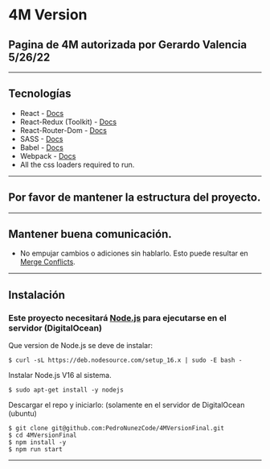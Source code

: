 # 4M Version 
## Pagina de 4M autorizada por Gerardo Valencia 5/26/22
---
## Tecnologías
- React - [Docs](https://reactjs.org/)
- React-Redux (Toolkit) - [Docs](https://redux-toolkit.js.org/introduction/getting-started)
- React-Router-Dom - [Docs](https://reactrouter.com/docs/en/v6/getting-started/overview)
- SASS - [Docs](https://sass-lang.com/)
- Babel - [Docs](https://babeljs.io/setup#installation)
- Webpack - [Docs](https://webpack.js.org/concepts/)
- All the css loaders required to run.

---

## Por favor de mantener la estructura del proyecto.
---

## Mantener buena comunicación.
- No empujar cambios o adiciones sin hablarlo. Esto puede resultar en [Merge Conflicts](https://www.atlassian.com/git/tutorials/using-branches/merge-conflicts).

----
## Instalación

### Este proyecto necesitará [Node.js](https://nodejs.org/en/) para ejecutarse en el servidor (DigitalOcean)

Que version de Node.js se deve de instalar:
```
$ curl -sL https://deb.nodesource.com/setup_16.x | sudo -E bash -
```
Instalar Node.js V16 al sistema.
```
$ sudo apt-get install -y nodejs
```

Descargar el repo y iniciarlo: (solamente en el servidor de DigitalOcean (ubuntu)
```
$ git clone git@github.com:PedroNunezCode/4MVersionFinal.git
$ cd 4MVersionFinal
$ npm install -y
$ npm run start
```

---
